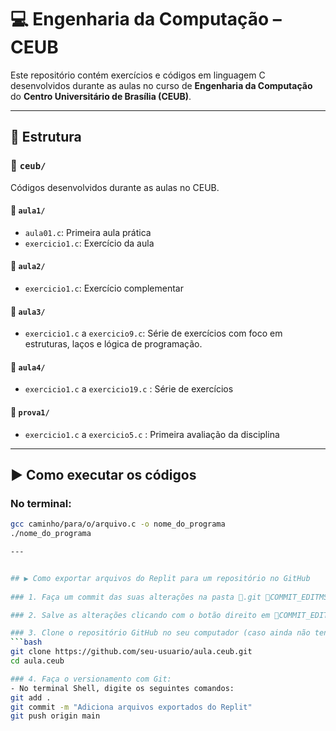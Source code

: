 # 💻 Engenharia da Computação – CEUB

Este repositório contém exercícios e códigos em linguagem C desenvolvidos durante as aulas no curso de **Engenharia da Computação** do **Centro Universitário de Brasília (CEUB)**.

---

## 📁 Estrutura

### 📂 `ceub/`  
Códigos desenvolvidos durante as aulas no CEUB.

#### 📂 `aula1/`
- `aula01.c`: Primeira aula prática
- `exercicio1.c`: Exercício da aula

#### 📂 `aula2/`
- `exercicio1.c`: Exercício complementar

#### 📂 `aula3/`
- `exercicio1.c` a `exercicio9.c`: Série de exercícios com foco em estruturas, laços e lógica de programação.

#### 📂 `aula4/`
- `exercicio1.c` a `exercicio19.c` : Série de exercícios

#### 📂 `prova1/`
- `exercicio1.c` a `exercicio5.c` : Primeira avaliação da disciplina

---

## ▶️ Como executar os códigos

### No terminal:
```bash
gcc caminho/para/o/arquivo.c -o nome_do_programa
./nome_do_programa

---


## ▶️ Como exportar arquivos do Replit para um repositório no GitHub
 
### 1. Faça um commit das suas alterações na pasta 📁.git 📂COMMIT_EDITMSG

### 2. Salve as alterações clicando com o botão direito em 📂COMMIT_EDITMSG "Save file"

### 3. Clone o repositório GitHub no seu computador (caso ainda não tenha):
```bash
git clone https://github.com/seu-usuario/aula.ceub.git
cd aula.ceub

### 4. Faça o versionamento com Git:
- No terminal Shell, digite os seguintes comandos:
git add .
git commit -m "Adiciona arquivos exportados do Replit"
git push origin main


